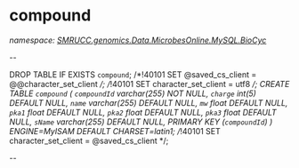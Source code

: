 ﻿# compound
_namespace: [SMRUCC.genomics.Data.MicrobesOnline.MySQL.BioCyc](./index.md)_

--
 
 DROP TABLE IF EXISTS `compound`;
 /*!40101 SET @saved_cs_client = @@character_set_client */;
 /*!40101 SET character_set_client = utf8 */;
 CREATE TABLE `compound` (
 `compoundId` varchar(255) NOT NULL,
 `charge` int(5) DEFAULT NULL,
 `name` varchar(255) DEFAULT NULL,
 `mw` float DEFAULT NULL,
 `pka1` float DEFAULT NULL,
 `pka2` float DEFAULT NULL,
 `pka3` float DEFAULT NULL,
 `sName` varchar(255) DEFAULT NULL,
 PRIMARY KEY (`compoundId`)
 ) ENGINE=MyISAM DEFAULT CHARSET=latin1;
 /*!40101 SET character_set_client = @saved_cs_client */;
 
 --




